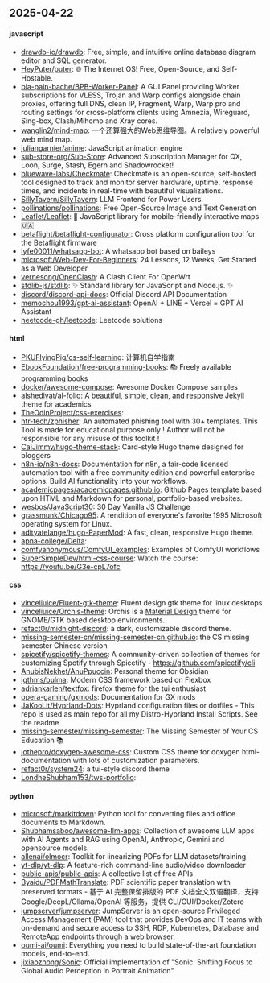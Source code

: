 ## 2025-04-22

#### javascript
* [drawdb-io/drawdb](https://github.com/drawdb-io/drawdb): Free, simple, and intuitive online database diagram editor and SQL generator.
* [HeyPuter/puter](https://github.com/HeyPuter/puter): 🌐 The Internet OS! Free, Open-Source, and Self-Hostable.
* [bia-pain-bache/BPB-Worker-Panel](https://github.com/bia-pain-bache/BPB-Worker-Panel): A GUI Panel providing Worker subscriptions for VLESS, Trojan and Warp configs alongside chain proxies, offering full DNS, clean IP, Fragment, Warp, Warp pro and routing settings for cross-platform clients using Amnezia, Wireguard, Sing-box, Clash/Mihomo and Xray cores.
* [wanglin2/mind-map](https://github.com/wanglin2/mind-map): 一个还算强大的Web思维导图。A relatively powerful web mind map.
* [juliangarnier/anime](https://github.com/juliangarnier/anime): JavaScript animation engine
* [sub-store-org/Sub-Store](https://github.com/sub-store-org/Sub-Store): Advanced Subscription Manager for QX, Loon, Surge, Stash, Egern and Shadowrocket!
* [bluewave-labs/Checkmate](https://github.com/bluewave-labs/Checkmate): Checkmate is an open-source, self-hosted tool designed to track and monitor server hardware, uptime, response times, and incidents in real-time with beautiful visualizations.
* [SillyTavern/SillyTavern](https://github.com/SillyTavern/SillyTavern): LLM Frontend for Power Users.
* [pollinations/pollinations](https://github.com/pollinations/pollinations): Free Open-Source Image and Text Generation
* [Leaflet/Leaflet](https://github.com/Leaflet/Leaflet): 🍃 JavaScript library for mobile-friendly interactive maps 🇺🇦
* [betaflight/betaflight-configurator](https://github.com/betaflight/betaflight-configurator): Cross platform configuration tool for the Betaflight firmware
* [lyfe00011/whatsapp-bot](https://github.com/lyfe00011/whatsapp-bot): A whatsapp bot based on baileys
* [microsoft/Web-Dev-For-Beginners](https://github.com/microsoft/Web-Dev-For-Beginners): 24 Lessons, 12 Weeks, Get Started as a Web Developer
* [vernesong/OpenClash](https://github.com/vernesong/OpenClash): A Clash Client For OpenWrt
* [stdlib-js/stdlib](https://github.com/stdlib-js/stdlib): ✨ Standard library for JavaScript and Node.js. ✨
* [discord/discord-api-docs](https://github.com/discord/discord-api-docs): Official Discord API Documentation
* [memochou1993/gpt-ai-assistant](https://github.com/memochou1993/gpt-ai-assistant): OpenAI + LINE + Vercel = GPT AI Assistant
* [neetcode-gh/leetcode](https://github.com/neetcode-gh/leetcode): Leetcode solutions

#### html
* [PKUFlyingPig/cs-self-learning](https://github.com/PKUFlyingPig/cs-self-learning): 计算机自学指南
* [EbookFoundation/free-programming-books](https://github.com/EbookFoundation/free-programming-books): 📚 Freely available programming books
* [docker/awesome-compose](https://github.com/docker/awesome-compose): Awesome Docker Compose samples
* [alshedivat/al-folio](https://github.com/alshedivat/al-folio): A beautiful, simple, clean, and responsive Jekyll theme for academics
* [TheOdinProject/css-exercises](https://github.com/TheOdinProject/css-exercises): 
* [htr-tech/zphisher](https://github.com/htr-tech/zphisher): An automated phishing tool with 30+ templates. This Tool is made for educational purpose only ! Author will not be responsible for any misuse of this toolkit !
* [CaiJimmy/hugo-theme-stack](https://github.com/CaiJimmy/hugo-theme-stack): Card-style Hugo theme designed for bloggers
* [n8n-io/n8n-docs](https://github.com/n8n-io/n8n-docs): Documentation for n8n, a fair-code licensed automation tool with a free community edition and powerful enterprise options. Build AI functionality into your workflows.
* [academicpages/academicpages.github.io](https://github.com/academicpages/academicpages.github.io): Github Pages template based upon HTML and Markdown for personal, portfolio-based websites.
* [wesbos/JavaScript30](https://github.com/wesbos/JavaScript30): 30 Day Vanilla JS Challenge
* [grassmunk/Chicago95](https://github.com/grassmunk/Chicago95): A rendition of everyone's favorite 1995 Microsoft operating system for Linux.
* [adityatelange/hugo-PaperMod](https://github.com/adityatelange/hugo-PaperMod): A fast, clean, responsive Hugo theme.
* [apna-college/Delta](https://github.com/apna-college/Delta): 
* [comfyanonymous/ComfyUI_examples](https://github.com/comfyanonymous/ComfyUI_examples): Examples of ComfyUI workflows
* [SuperSimpleDev/html-css-course](https://github.com/SuperSimpleDev/html-css-course): Watch the course: https://youtu.be/G3e-cpL7ofc

#### css
* [vinceliuice/Fluent-gtk-theme](https://github.com/vinceliuice/Fluent-gtk-theme): Fluent design gtk theme for linux desktops
* [vinceliuice/Orchis-theme](https://github.com/vinceliuice/Orchis-theme): Orchis is a [Material Design](https://material.io) theme for GNOME/GTK based desktop environments.
* [refact0r/midnight-discord](https://github.com/refact0r/midnight-discord): a dark, customizable discord theme.
* [missing-semester-cn/missing-semester-cn.github.io](https://github.com/missing-semester-cn/missing-semester-cn.github.io): the CS missing semester Chinese version
* [spicetify/spicetify-themes](https://github.com/spicetify/spicetify-themes): A community-driven collection of themes for customizing Spotify through Spicetify - https://github.com/spicetify/cli
* [AnubisNekhet/AnuPpuccin](https://github.com/AnubisNekhet/AnuPpuccin): Personal theme for Obsidian
* [jgthms/bulma](https://github.com/jgthms/bulma): Modern CSS framework based on Flexbox
* [adriankarlen/textfox](https://github.com/adriankarlen/textfox): firefox theme for the tui enthusiast
* [opera-gaming/gxmods](https://github.com/opera-gaming/gxmods): Documentation for GX mods
* [JaKooLit/Hyprland-Dots](https://github.com/JaKooLit/Hyprland-Dots): Hyprland configuration files or dotfiles - This repo is used as main repo for all my Distro-Hyprland Install Scripts. See the readme
* [missing-semester/missing-semester](https://github.com/missing-semester/missing-semester): The Missing Semester of Your CS Education 📚
* [jothepro/doxygen-awesome-css](https://github.com/jothepro/doxygen-awesome-css): Custom CSS theme for doxygen html-documentation with lots of customization parameters.
* [refact0r/system24](https://github.com/refact0r/system24): a tui-style discord theme
* [LondheShubham153/tws-portfolio](https://github.com/LondheShubham153/tws-portfolio): 

#### python
* [microsoft/markitdown](https://github.com/microsoft/markitdown): Python tool for converting files and office documents to Markdown.
* [Shubhamsaboo/awesome-llm-apps](https://github.com/Shubhamsaboo/awesome-llm-apps): Collection of awesome LLM apps with AI Agents and RAG using OpenAI, Anthropic, Gemini and opensource models.
* [allenai/olmocr](https://github.com/allenai/olmocr): Toolkit for linearizing PDFs for LLM datasets/training
* [yt-dlp/yt-dlp](https://github.com/yt-dlp/yt-dlp): A feature-rich command-line audio/video downloader
* [public-apis/public-apis](https://github.com/public-apis/public-apis): A collective list of free APIs
* [Byaidu/PDFMathTranslate](https://github.com/Byaidu/PDFMathTranslate): PDF scientific paper translation with preserved formats - 基于 AI 完整保留排版的 PDF 文档全文双语翻译，支持 Google/DeepL/Ollama/OpenAI 等服务，提供 CLI/GUI/Docker/Zotero
* [jumpserver/jumpserver](https://github.com/jumpserver/jumpserver): JumpServer is an open-source Privileged Access Management (PAM) tool that provides DevOps and IT teams with on-demand and secure access to SSH, RDP, Kubernetes, Database and RemoteApp endpoints through a web browser.
* [oumi-ai/oumi](https://github.com/oumi-ai/oumi): Everything you need to build state-of-the-art foundation models, end-to-end.
* [jixiaozhong/Sonic](https://github.com/jixiaozhong/Sonic): Official implementation of "Sonic: Shifting Focus to Global Audio Perception in Portrait Animation"
